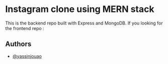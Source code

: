 
# Instagram clone using MERN stack

This is the backend repo built with Express and MongoDB. If you looking for the frontend repo :


## Authors

- [@yassinjouao](https://github.com/yassinjouao)



